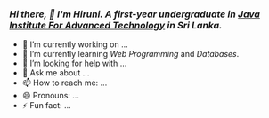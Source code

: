 
### *Hi there,  👋 I'm Hiruni. A first-year undergraduate in [Java Institute For Advanced Technology](https://www.javainstitute.edu.lk/) in Sri Lanka.*

- 🔭 I’m currently working on ...
- 🌱 I’m currently learning *Web Programming* and *Databases*.
- 🤔 I’m looking for help with ...
- 💬 Ask me about ...
- 📫 How to reach me: ...
- 😄 Pronouns: ...
- ⚡ Fun fact: ...

